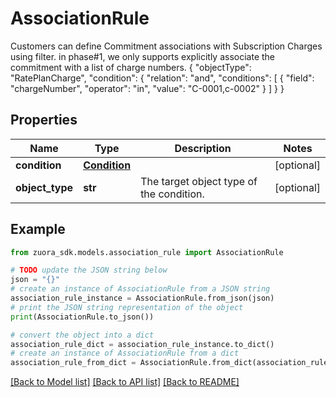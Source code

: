 # AssociationRule

 Customers can define Commitment associations with Subscription Charges using filter. in phase#1, we only supports explicitly associate the commitment with a list of charge numbers. { \"objectType\": \"RatePlanCharge\", \"condition\": { \"relation\": \"and\", \"conditions\": [ { \"field\": \"chargeNumber\", \"operator\": \"in\", \"value\": \"C-0001,c-0002\" } ] } } 

## Properties

Name | Type | Description | Notes
------------ | ------------- | ------------- | -------------
**condition** | [**Condition**](Condition.md) |  | [optional] 
**object_type** | **str** | The target object type of the condition.  | [optional] 

## Example

```python
from zuora_sdk.models.association_rule import AssociationRule

# TODO update the JSON string below
json = "{}"
# create an instance of AssociationRule from a JSON string
association_rule_instance = AssociationRule.from_json(json)
# print the JSON string representation of the object
print(AssociationRule.to_json())

# convert the object into a dict
association_rule_dict = association_rule_instance.to_dict()
# create an instance of AssociationRule from a dict
association_rule_from_dict = AssociationRule.from_dict(association_rule_dict)
```
[[Back to Model list]](../README.md#documentation-for-models) [[Back to API list]](../README.md#documentation-for-api-endpoints) [[Back to README]](../README.md)



